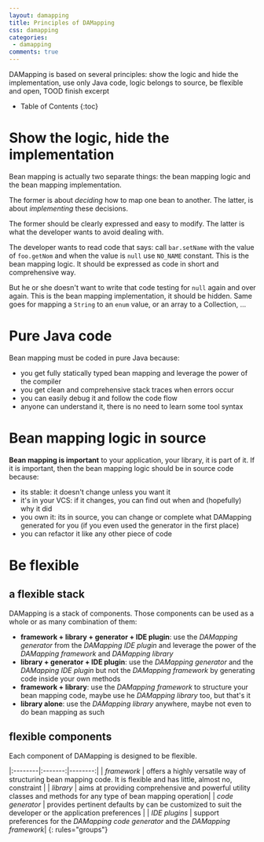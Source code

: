 ```yaml
---
layout: damapping
title: Principles of DAMapping
css: damapping
categories:
 - damapping
comments: true
---
```


DAMapping is based on several principles: show the logic and hide the implementation, use only Java code, logic belongs to source, be flexible and open, TOOD finish excerpt


* Table of Contents
{:toc}

# Show the logic, hide the implementation

Bean mapping is actually two separate things: the bean mapping logic and the bean mapping implementation.

The former is about *deciding* how to map one bean to another. The latter, is about *implementing* these decisions.

The former should be clearly expressed and easy to modify. The latter is what the developer wants to avoid dealing with.

The developer wants to read code that says: call `bar.setName` with the value of `foo.getNom` and when the value is `null` use `NO_NAME` constant. This is the bean mapping logic. It should be expressed as code in short and comprehensive way.

But he or she doesn't want to write that code testing for `null` again and over again. This is the bean mapping implementation, it should be hidden. Same goes for mapping a `String` to an `enum` value, or an array to a Collection, ...

# Pure Java code

Bean mapping must be coded in pure Java because:

* you get fully statically typed bean mapping and leverage the power of the compiler
* you get clean and comprehensive stack traces when errors occur
* you can easily debug it and follow the code flow
* anyone can understand it, there is no need to learn some tool syntax

# Bean mapping logic in source

**Bean mapping is important** to your application, your library, it is part of it. If it is important, then the bean mapping logic should be in source code because:

* its stable: it doesn't change unless you want it
* it's in your VCS: if it changes, you can find out when and (hopefully) why it did
* you own it: its in source, you can change or complete what DAMapping generated for you (if you even used the generator in the first place)
* you can refactor it like any other piece of code

# Be flexible

## a flexible stack

DAMapping is a stack of components. Those components can be used as a whole or as many combination of them:

* **framework + library + generator + IDE plugin**: use the *DAMapping generator* from the *DAMapping IDE plugin* and leverage the power of the *DAMapping framework* and *DAMapping library*
* **library + generator + IDE plugin**: use the *DAMapping generator* and the *DAMapping IDE plugin* but not the *DAMapping framework* by generating code inside your own methods
* **framework + library**: use the *DAMapping framework* to structure your bean mapping code, maybe use he *DAMapping library* too, but that's it
* **library alone**: use the *DAMapping library* anywhere, maybe not even to do bean mapping as such

## flexible components

Each component of DAMapping is designed to be flexible.

|:--------|:-------:|--------:|
| *framework*   | offers a highly versatile way of structuring bean mapping code. It is flexible and has little, almost no, constraint |
| *library*   | aims at providing comprehensive and powerful utility classes and methods for any type of bean mapping operation|
| *code generator*   | provides pertinent defaults by can be customized to suit the developer or the application preferences |
| *IDE plugins*   | support preferences for the *DAMapping code generator* and the *DAMapping framework*|
{: rules="groups"}

